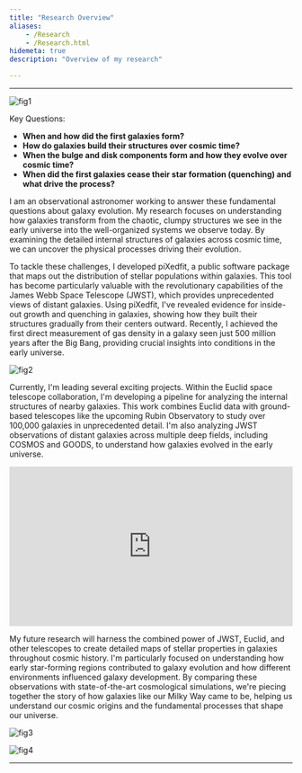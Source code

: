```yaml
---
title: "Research Overview"
aliases:
    - /Research
    - /Research.html
hidemeta: true
description: "Overview of my research"

---
```


---

![fig1](/univev1.png)

Key Questions:

+ **When and how did the first galaxies form?**
+ **How do galaxies build their structures over cosmic time?**
+ **When the bulge and disk components form and how they evolve over cosmic time?**
+ **When did the first galaxies cease their star formation (quenching) and what drive the process?**

I am an observational astronomer working to answer these fundamental questions about galaxy evolution. My research focuses on understanding how galaxies transform from the chaotic, clumpy structures we see in the early universe into the well-organized systems we observe today. By examining the detailed internal structures of galaxies across cosmic time, we can uncover the physical processes driving their evolution.

To tackle these challenges, I developed piXedfit, a public software package that maps out the distribution of stellar populations within galaxies. This tool has become particularly valuable with the revolutionary capabilities of the James Webb Space Telescope (JWST), which provides unprecedented views of distant galaxies. Using piXedfit, I've revealed evidence for inside-out growth and quenching in galaxies, showing how they built their structures gradually from their centers outward. Recently, I achieved the first direct measurement of gas density in a galaxy seen just 500 million years after the Big Bang, providing crucial insights into conditions in the early universe.

![fig2](/galev1.png)

Currently, I'm leading several exciting projects. Within the Euclid space telescope collaboration, I'm developing a pipeline for analyzing the internal structures of nearby galaxies. This work combines Euclid data with ground-based telescopes like the upcoming Rubin Observatory to study over 100,000 galaxies in unprecedented detail. I'm also analyzing JWST observations of distant galaxies across multiple deep fields, including COSMOS and GOODS, to understand how galaxies evolved in the early universe.

<div style="position: relative; width: 100%; padding-bottom: 56.25%">
<iframe src="https://www.youtube.com/embed/RH7S_ajUniM?si=fh9-pX_C4Wo4Amly" title="YouTube video player" 
        title="IllustrisTNG Galaxy formation simulation" frameborder="0" allowfullscreen
        allow="accelerometer; autoplay; clipboard-write; encrypted-media; gyroscope; picture-in-picture" 
        style="position: absolute; width: 100%; height: 100%;">
</iframe>
</div>

My future research will harness the combined power of JWST, Euclid, and other telescopes to create detailed maps of stellar properties in galaxies throughout cosmic history. I'm particularly focused on understanding how early star-forming regions contributed to galaxy evolution and how different environments influenced galaxy development. By comparing these observations with state-of-the-art cosmological simulations, we're piecing together the story of how galaxies like our Milky Way came to be, helping us understand our cosmic origins and the fundamental processes that shape our universe.

![fig3](/macs0647jd.png)


![fig4](/maps1.png)

---
